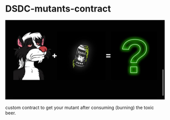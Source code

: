 # DSDC-mutants-contract

![preview](preview.jfif)

custom contract to get your mutant after consuming (burning) the toxic beer.
